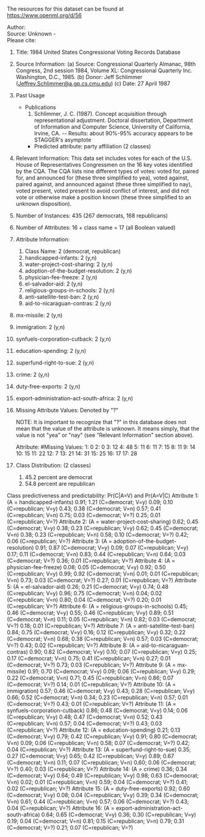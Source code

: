 The resources for this dataset can be found at https://www.openml.org/d/56

Author:   
Source: Unknown -   
Please cite:   

1. Title: 1984 United States Congressional Voting Records Database
 
 2. Source Information:
     (a) Source:  Congressional Quarterly Almanac, 98th Congress, 
                  2nd session 1984, Volume XL: Congressional Quarterly Inc. 
                  Washington, D.C., 1985.
     (b) Donor: Jeff Schlimmer (Jeffrey.Schlimmer@a.gp.cs.cmu.edu)
     (c) Date: 27 April 1987 
 
 3. Past Usage
    - Publications
      1. Schlimmer, J. C. (1987).  Concept acquisition through 
         representational adjustment.  Doctoral dissertation, Department of 
         Information and Computer Science, University of California, Irvine, CA.
         -- Results: about 90%-95% accuracy appears to be STAGGER's asymptote
      - Predicted attribute: party affiliation (2 classes)
 
 4. Relevant Information:
       This data set includes votes for each of the U.S. House of
       Representatives Congressmen on the 16 key votes identified by the
       CQA.  The CQA lists nine different types of votes: voted for, paired
       for, and announced for (these three simplified to yea), voted
       against, paired against, and announced against (these three
       simplified to nay), voted present, voted present to avoid conflict
       of interest, and did not vote or otherwise make a position known
       (these three simplified to an unknown disposition).
 
 5. Number of Instances: 435 (267 democrats, 168 republicans)
 
 6. Number of Attributes: 16 + class name = 17 (all Boolean valued)
 
 7. Attribute Information:
    1. Class Name: 2 (democrat, republican)
    2. handicapped-infants: 2 (y,n)
    3. water-project-cost-sharing: 2 (y,n)
    4. adoption-of-the-budget-resolution: 2 (y,n)
    5. physician-fee-freeze: 2 (y,n)
    6. el-salvador-aid: 2 (y,n)
    7. religious-groups-in-schools: 2 (y,n)
    8. anti-satellite-test-ban: 2 (y,n)
    9. aid-to-nicaraguan-contras: 2 (y,n)
   10. mx-missile: 2 (y,n)
   11. immigration: 2 (y,n)
   12. synfuels-corporation-cutback: 2 (y,n)
   13. education-spending: 2 (y,n)
   14. superfund-right-to-sue: 2 (y,n)
   15. crime: 2 (y,n)
   16. duty-free-exports: 2 (y,n)
   17. export-administration-act-south-africa: 2 (y,n)
 
 8. Missing Attribute Values: Denoted by "?"
 
    NOTE: It is important to recognize that "?" in this database does 
          not mean that the value of the attribute is unknown.  It 
          means simply, that the value is not "yea" or "nay" (see 
          "Relevant Information" section above).
 
    Attribute:  #Missing Values:
            1:  0
            2:  0
            3:  12
            4:  48
            5:  11
            6:  11
            7:  15
            8:  11
            9:  14
           10:  15
           11:  22
           12:  7
           13:  21
           14:  31
           15:  25
           16:  17
           17:  28
 
 9. Class Distribution: (2 classes)
    1. 45.2 percent are democrat
    2. 54.8 percent are republican
 
 Class predictiveness and predictability: Pr(C|A=V) and Pr(A=V|C)
  Attribute 1: (A = handicapped-infants)
   0.91;  1.21  (C=democrat; V=y)
   0.09;  0.10  (C=republican; V=y)
   0.43;  0.38  (C=democrat; V=n)
   0.57;  0.41  (C=republican; V=n)
   0.75;  0.03  (C=democrat; V=?)
   0.25;  0.01  (C=republican; V=?)
  Attribute 2: (A = water-project-cost-sharing)
   0.62;  0.45  (C=democrat; V=y)
   0.38;  0.23  (C=republican; V=y)
   0.62;  0.45  (C=democrat; V=n)
   0.38;  0.23  (C=republican; V=n)
   0.58;  0.10  (C=democrat; V=?)
   0.42;  0.06  (C=republican; V=?)
  Attribute 3: (A = adoption-of-the-budget-resolution)
   0.91;  0.87  (C=democrat; V=y)
   0.09;  0.07  (C=republican; V=y)
   0.17;  0.11  (C=democrat; V=n)
   0.83;  0.44  (C=republican; V=n)
   0.64;  0.03  (C=democrat; V=?)
   0.36;  0.01  (C=republican; V=?)
  Attribute 4: (A = physician-fee-freeze)
   0.08;  0.05  (C=democrat; V=y)
   0.92;  0.50  (C=republican; V=y)
   0.99;  0.92  (C=democrat; V=n)
   0.01;  0.01  (C=republican; V=n)
   0.73;  0.03  (C=democrat; V=?)
   0.27;  0.01  (C=republican; V=?)
  Attribute 5: (A = el-salvador-aid)
   0.26;  0.21  (C=democrat; V=y)
   0.74;  0.48  (C=republican; V=y)
   0.96;  0.75  (C=democrat; V=n)
   0.04;  0.02  (C=republican; V=n)
   0.80;  0.04  (C=democrat; V=?)
   0.20;  0.01  (C=republican; V=?)
  Attribute 6: (A = religious-groups-in-schools)
   0.45;  0.46  (C=democrat; V=y)
   0.55;  0.46  (C=republican; V=y)
   0.89;  0.51  (C=democrat; V=n)
   0.11;  0.05  (C=republican; V=n)
   0.82;  0.03  (C=democrat; V=?)
   0.18;  0.01  (C=republican; V=?)
  Attribute 7: (A = anti-satellite-test-ban)
   0.84;  0.75  (C=democrat; V=y)
   0.16;  0.12  (C=republican; V=y)
   0.32;  0.22  (C=democrat; V=n)
   0.68;  0.38  (C=republican; V=n)
   0.57;  0.03  (C=democrat; V=?)
   0.43;  0.02  (C=republican; V=?)
  Attribute 8: (A = aid-to-nicaraguan-contras)
   0.90;  0.82  (C=democrat; V=y)
   0.10;  0.07  (C=republican; V=y)
   0.25;  0.17  (C=democrat; V=n)
   0.75;  0.41  (C=republican; V=n)
   0.27;  0.01  (C=democrat; V=?)
   0.73;  0.03  (C=republican; V=?)
  Attribute 9: (A = mx-missile)
   0.91;  0.70  (C=democrat; V=y)
   0.09;  0.06  (C=republican; V=y)
   0.29;  0.22  (C=democrat; V=n)
   0.71;  0.45  (C=republican; V=n)
   0.86;  0.07  (C=democrat; V=?)
   0.14;  0.01  (C=republican; V=?)
  Attribute 10: (A = immigration)
   0.57;  0.46  (C=democrat; V=y)
   0.43;  0.28  (C=republican; V=y)
   0.66;  0.52  (C=democrat; V=n)
   0.34;  0.23  (C=republican; V=n)
   0.57;  0.01  (C=democrat; V=?)
   0.43;  0.01  (C=republican; V=?)
  Attribute 11: (A = synfuels-corporation-cutback)
   0.86;  0.48  (C=democrat; V=y)
   0.14;  0.06  (C=republican; V=y)
   0.48;  0.47  (C=democrat; V=n)
   0.52;  0.43  (C=republican; V=n)
   0.57;  0.04  (C=democrat; V=?)
   0.43;  0.03  (C=republican; V=?)
  Attribute 12: (A = education-spending)
   0.21;  0.13  (C=democrat; V=y)
   0.79;  0.42  (C=republican; V=y)
   0.91;  0.80  (C=democrat; V=n)
   0.09;  0.06  (C=republican; V=n)
   0.58;  0.07  (C=democrat; V=?)
   0.42;  0.04  (C=republican; V=?)
  Attribute 13: (A = superfund-right-to-sue)
   0.35;  0.27  (C=democrat; V=y)
   0.65;  0.42  (C=republican; V=y)
   0.89;  0.67  (C=democrat; V=n)
   0.11;  0.07  (C=republican; V=n)
   0.60;  0.06  (C=democrat; V=?)
   0.40;  0.03  (C=republican; V=?)
  Attribute 14: (A = crime)
   0.36;  0.34  (C=democrat; V=y)
   0.64;  0.49  (C=republican; V=y)
   0.98;  0.63  (C=democrat; V=n)
   0.02;  0.01  (C=republican; V=n)
   0.59;  0.04  (C=democrat; V=?)
   0.41;  0.02  (C=republican; V=?)
  Attribute 15: (A = duty-free-exports)
   0.92;  0.60  (C=democrat; V=y)
   0.08;  0.04  (C=republican; V=y)
   0.39;  0.34  (C=democrat; V=n)
   0.61;  0.44  (C=republican; V=n)
   0.57;  0.06  (C=democrat; V=?)
   0.43;  0.04  (C=republican; V=?)
  Attribute 16: (A = export-administration-act-south-africa)
   0.64;  0.65  (C=democrat; V=y)
   0.36;  0.30  (C=republican; V=y)
   0.19;  0.04  (C=democrat; V=n)
   0.81;  0.15  (C=republican; V=n)
   0.79;  0.31  (C=democrat; V=?)
   0.21;  0.07  (C=republican; V=?)